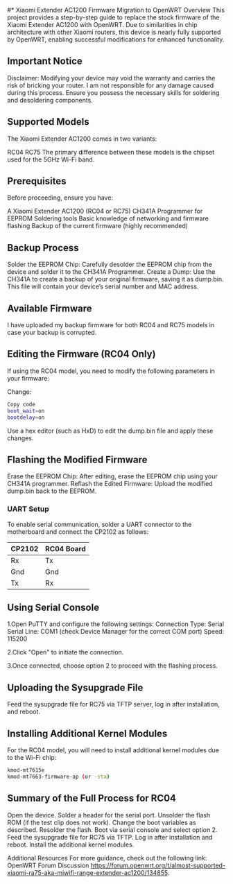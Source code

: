 #* Xiaomi Extender AC1200 Firmware Migration to OpenWRT
Overview
This project provides a step-by-step guide to replace the stock firmware of the Xiaomi Extender AC1200 with OpenWRT. Due to similarities in chip architecture with other Xiaomi routers, this device is nearly fully supported by OpenWRT, enabling successful modifications for enhanced functionality.

## Important Notice
Disclaimer: Modifying your device may void the warranty and carries the risk of bricking your router. I am not responsible for any damage caused during this process. Ensure you possess the necessary skills for soldering and desoldering components.

## Supported Models
The Xiaomi Extender AC1200 comes in two variants:

RC04
RC75
The primary difference between these models is the chipset used for the 5GHz Wi-Fi band.

## Prerequisites
Before proceeding, ensure you have:

A Xiaomi Extender AC1200 (RC04 or RC75)
CH341A Programmer for EEPROM
Soldering tools
Basic knowledge of networking and firmware flashing
Backup of the current firmware (highly recommended)

## Backup Process
Solder the EEPROM Chip: Carefully desolder the EEPROM chip from the device and solder it to the CH341A Programmer.
Create a Dump: Use the CH341A to create a backup of your original firmware, saving it as dump.bin. This file will contain your device’s serial number and MAC address.

## Available Firmware
I have uploaded my backup firmware for both RC04 and RC75 models in case your backup is corrupted.

## Editing the Firmware (RC04 Only)
If using the RC04 model, you need to modify the following parameters in your firmware:

Change:

```bash
Copy code
boot_wait=on
bootdelay=on
```
Use a hex editor (such as HxD) to edit the dump.bin file and apply these changes.

## Flashing the Modified Firmware
Erase the EEPROM Chip: After editing, erase the EEPROM chip using your CH341A programmer.
Reflash the Edited Firmware: Upload the modified dump.bin back to the EEPROM.

### UART Setup

To enable serial communication, solder a UART connector to the motherboard and connect the CP2102 as follows:

| **CP2102** | **RC04 Board** |
|------------|-----------------|
| Rx         | Tx              |
| Gnd        | Gnd             |
| Tx         | Rx              |

## Using Serial Console
1.Open PuTTY and configure the following settings:
  Connection Type: Serial
  Serial Line: COM1 (check Device Manager for the correct COM port)
  Speed: 115200

2.Click "Open" to initiate the connection.

3.Once connected, choose option 2 to proceed with the flashing process.

## Uploading the Sysupgrade File
Feed the sysupgrade file for RC75 via TFTP server, log in after installation, and reboot.

## Installing Additional Kernel Modules
For the RC04 model, you will need to install additional kernel modules due to the Wi-Fi chip:
```bash
kmod-mt7615e
kmod-mt7663-firmware-ap (or -sta)
````
## Summary of the Full Process for RC04
Open the device.
Solder a header for the serial port.
Unsolder the flash ROM (if the test clip does not work).
Change the boot variables as described.
Resolder the flash.
Boot via serial console and select option 2.
Feed the sysupgrade file for RC75 via TFTP.
Log in after installation and reboot.
Install the additional kernel modules.

Additional Resources
For more guidance, check out the following link: OpenWRT Forum Discussion https://forum.openwrt.org/t/almost-supported-xiaomi-ra75-aka-miwifi-range-extender-ac1200/134855.

